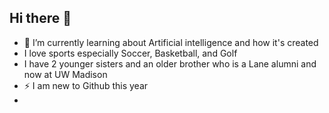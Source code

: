 ## Hi there 👋

- 🌱 I’m currently learning about Artificial intelligence and how it's created
- I love sports especially Soccer, Basketball, and Golf
- I have 2 younger sisters and an older brother who is a Lane alumni and now at UW Madison
- ⚡ I am new to Github this year
- 

